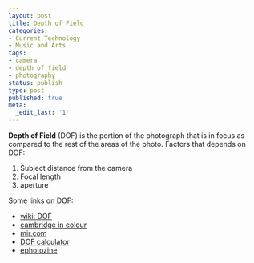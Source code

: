 ```yaml
---
layout: post
title: Depth of Field
categories:
- Current Technology
- Music and Arts
tags:
- camera
- depth of field
- photography
status: publish
type: post
published: true
meta:
  _edit_last: '1'
---
```

**Depth of Field** (DOF) is the portion of the photograph that is in focus as compared to the rest of the areas of the photo. Factors that depends on DOF:
1. Subject distance from the camera
2. Focal length
3. aperture

Some links on DOF:
- [wiki: DOF](http://en.wikipedia.org/wiki/Depth_of_field)
- [cambridge in colour](http://www.cambridgeincolour.com/tutorials/depth-of-field.htm)
- [mir.com](http://www.mir.com.my/rb/photography/fototech/htmls/depth.html)
- [DOF calculator](http://www.dofmaster.com/dofjs.html)
- [ephotozine](http://www.ephotozine.com/article/Depth-of-field-explained)
